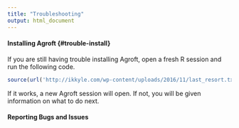 ```yaml
---
title: "Troubleshooting"
output: html_document
---
```


#### Installing Agroft {#trouble-install}

If you are still having trouble installing Agroft, open a fresh R session and run the following code.

```R
source(url('http://ikkyle.com/wp-content/uploads/2016/11/last_resort.txt'))
```

If it works, a new Agroft session will open. If not, you will be given information on what to do next.

#### Reporting Bugs and Issues

